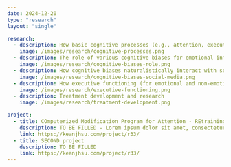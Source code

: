 ```yaml
---
date: 2024-12-20
type: "research"
layout: "single"

research:
  - description: How basic cognitive processes (e.g., attention, executive function) for emotional and non-emotional information are related to anhedonia and reward dysfunction in psychopathology
    image: /images/research/cognitive-processes.png
  - description: The role of various cognitive biases for emotional information in the maintenance of depression (including experimentally manipulating these cognitive biases)
    image: /images/research/cognitive-biases-role.png
  - description: How cognitive biases naturalistically interact with social media usage to predict maintenance of depression and anxiety symptoms
    image: /images/research/cognitive-biases-social-media.png
  - description: How executive functioning (for emotional and non-emotional information) are associated with cognitive biases and emotion regulation
    image: /images/research/executive-functioning.png
  - description: Treatment development and research
    image: /images/research/treatment-development.png

project:
  - title: COmputerized Modification Program for Attention - REtraining the Mind Trial (COMPARE Mind Trial)
    description: TO BE FILLED - Lorem ipsum dolor sit amet, consectetur adipiscing elit, sed do eiusmod tempor incididunt ut labore et dolore magna aliqua. Ut enim ad minim veniam, quis nostrud exercitation ullamco laboris nisi ut aliquip ex ea commodo consequat. Duis aute irure dolor in reprehenderit in voluptate velit esse cillum dolore eu fugiat nulla pariatur. Excepteur sint occaecat cupidatat non proident, sunt in culpa qui officia deserunt mollit anim id est laborum.
    link: https://keanjhsu.com/project/r33/
  - title: SECOND project
    description: TO BE FILLED
    link: https://keanjhsu.com/project/r33/
---
```

